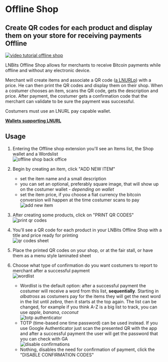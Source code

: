 # Offline Shop

## Create QR codes for each product and display them on your store for receiving payments Offline

[![video tutorial offline shop](http://img.youtube.com/vi/_XAvM_LNsoo/0.jpg)](https://youtu.be/_XAvM_LNsoo 'video tutorial offline shop')

LNBits Offline Shop allows for merchants to receive Bitcoin payments while offline and without any electronic device.

Merchant will create items and associate a QR code ([a LNURLp](https://github.com/runcitadel/lnbits-legend/blob/master/lnbits/extensions/lnurlp/README.md)) with a price. He can then print the QR codes and display them on their shop. When a costumer chooses an item, scans the QR code, gets the description and price. After payment, the costumer gets a confirmation code that the merchant can validate to be sure the payment was successful.

Costumers must use an LNURL pay capable wallet.

[**Wallets supporting LNURL**](https://github.com/fiatjaf/awesome-lnurl#wallets)

## Usage

1. Entering the Offline shop extension you'll see an Items list, the Shop wallet and a Wordslist\
   ![offline shop back office](https://i.imgur.com/Ei7cxj9.png)
2. Begin by creating an item, click "ADD NEW ITEM"
   - set the item name and a small description
   - you can set an optional, preferably square image, that will show up on the costumer wallet - _depending on wallet_
   - set the item price, if you choose a fiat currency the bitcoin conversion will happen at the time costumer scans to pay\
     ![add new item](https://i.imgur.com/pkZqRgj.png)
3. After creating some products, click on "PRINT QR CODES"\
   ![print qr codes](https://i.imgur.com/2GAiSTe.png)
4. You'll see a QR code for each product in your LNBits Offline Shop with a title and price ready for printing\
   ![qr codes sheet](https://i.imgur.com/faEqOcd.png)
5. Place the printed QR codes on your shop, or at the fair stall, or have them as a menu style laminated sheet
6. Choose what type of confirmation do you want costumers to report to merchant after a successful payment\
   ![wordlist](https://i.imgur.com/9aM6NUL.png)

   - Wordlist is the default option: after a successful payment the costumer will receive a word from this list, **sequentially**. Starting in _albatross_ as costumers pay for the items they will get the next word in the list until _zebra_, then it starts at the top again. The list can be changed, for example if you think A-Z is a big list to track, you can use _apple_, _banana_, _coconut_\
     ![totp authenticator](https://i.imgur.com/MrJXFxz.png)
   - TOTP (time-based one time password) can be used instead. If you use Google Authenticator just scan the presented QR with the app and after a successful payment the user will get the password that you can check with GA\
     ![disable confirmations](https://i.imgur.com/2OFs4yi.png)
   - Nothing, disables the need for confirmation of payment, click the "DISABLE CONFIRMATION CODES"
